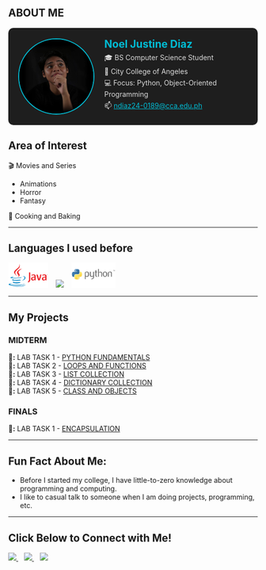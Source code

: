 ## ABOUT ME

<div style="display:flex; align-items:center; gap:20px; background-color:#1e1e1e; padding:20px; border-radius:10px;">
  <img src="OOP/noel.png" alt="Profile Picture" width="150" style="border-radius:50%; border:2px solid #00bcd4;">

  <div style="color:#dcdcdc;">
    <h2 style="margin:0; color:#00bcd4;">Noel Justine Diaz</h2>
    <p style="margin:5px 0;">🎓 BS Computer Science Student</p>
    <p style="margin:5px 0;">🏫 City College of Angeles</p>
    <p style="margin:5px 0;">💻 Focus: Python, Object-Oriented Programming</p>
    <p style="margin:5px 0;">📫 <a href="mailto:ndiaz24-0189@cca.edu.ph" style="color:#00bcd4;">ndiaz24-0189@cca.edu.ph</a></p>
  </div>
</div>

## Area of Interest

🎬 Movies and Series  
  - Animations  
  - Horror  
  - Fantasy
    
🍳 Cooking and Baking  

* * *    

## Languages I used before 
<p align="left"> 
<img src="OOP/Java-Logo.png" height="50"/>  
&nbsp;&nbsp;
<img src="https://img.shields.io/badge/C-%2300599C.svg?style=for-the-badge&logo=c&logoColor=white" height="50"/>
&nbsp;&nbsp;
<img src="OOP/Python-Logo.jpg" height="50"/>  
&nbsp;&nbsp;
</p>

* * *  

##  My Projects  

###  MIDTERM  

**📂:** LAB TASK 1 - [PYTHON FUNDAMENTALS](https://noeljustine.github.io/7OOP-PORTFOLIO/MIDTERM/Lab1/)  
**📂:** LAB TASK 2 - [LOOPS AND FUNCTIONS](https://noeljustine.github.io/7OOP-PORTFOLIO/MIDTERM/Lab2/)  
**📂:** LAB TASK 3 - [LIST COLLECTION](https://noeljustine.github.io/7OOP-PORTFOLIO/MIDTERM/Lab3/)  
**📂:** LAB TASK 4 - [DICTIONARY COLLECTION](https://noeljustine.github.io/7OOP-PORTFOLIO/MIDTERM/Lab4/)  
**📂:** LAB TASK 5 - [CLASS AND OBJECTS](https://noeljustine.github.io/7OOP-PORTFOLIO/MIDTERM/Lab5/)  

### FINALS

**📂:** LAB TASK 1 - [ENCAPSULATION](https://noeljustine.github.io/7OOP-PORTFOLIO/FINALS/Lab1/) 

* * *  

##  Fun Fact About Me:  

- Before I started my college, I have little-to-zero knowledge about programming and computing.  
- I like to casual talk to someone when I am doing projects, programming, etc.  

* * *  

##  Click Below to Connect with Me!   

<p align="left">
  <a href="https://mail.google.com/mail/u/0/?fs=1&to=ndiaz24-0189@cca.edu.ph&tf=cm" target="_blank">
    <img src="https://img.shields.io/badge/Email-D14836?style=for-the-badge&logo=gmail&logoColor=white" height="40"/>
  </a>
  &nbsp;&nbsp;
  <a href="https://www.facebook.com/NoelJustineDiaz" target="_blank">
    <img src="https://img.shields.io/badge/Facebook-1877F2?style=for-the-badge&logo=facebook&logoColor=white" height="40"/>
  </a>
  &nbsp;&nbsp;
  <a href="https://www.instagram.com/nowwy.4?igsh=NmlvendwNm5vNDlv">
    <img src="https://img.shields.io/badge/Instagram-E4405F?style=for-the-badge&logo=instagram&logoColor=white" height="40"/>
  </a>
 
</p>

